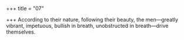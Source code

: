 +++
title = "07"

+++
According to their nature, following their beauty, the men—greatly  vibrant, impetuous, bullish in breath,
unobstructed in breath—drive themselves.